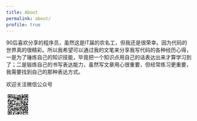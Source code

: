 ```yaml
---
title: About
permalink: about/
profile: true
---
```


90后喜欢分享的程序员，虽然这是IT届的农名工，但我还是很荣幸。因为代码的世界真的很精彩。所以我希望可以通过我的文笔来分享我写代码的各种经历心得，一是为了锤炼自己的知识技能，毕竟把一个知识点用自己的话表达出来才算学习到了；二是锻炼自己的书写表达能力，虽然写文章用心很重要，但经常练习更重要，我需要找到自己的那种表达方式。 

欢迎关注微信公众号

<img src="/assets/images/wechat.jpg" width="64" height="64" >